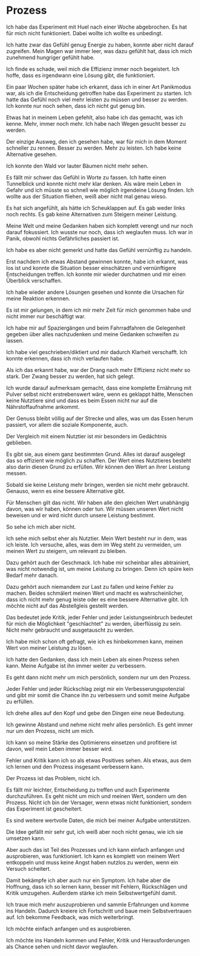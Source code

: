 # Prozess

Ich habe das Experiment mit Huel nach einer Woche abgebrochen. Es hat für mich nicht funktioniert. Dabei wollte ich wollte es unbedingt.

Ich hatte zwar das Gefühl genug Energie zu haben, konnte aber nicht darauf zugreifen. Mein Magen war immer leer, was dazu gefühlt hat, dass ich mich zunehmend hungriger gefühlt habe.

Ich finde es schade, weil mich die Effizienz immer noch begeistert. Ich hoffe, dass es irgendwann eine Lösung gibt, die funktioniert.

Ein paar Wochen später habe ich erkannt, dass ich in einer Art Panikmodus war, als ich die Entscheidung getroffen habe das Experiment zu starten. Ich hatte das Gefühl noch viel mehr leisten zu müssen und besser zu werden. Ich konnte nur noch sehen, dass ich nicht gut genug bin. 

Etwas hat in meinem Leben gefehlt, also habe ich das gemacht, was ich kenne. Mehr, immer noch mehr. Ich habe nach Wegen gesucht besser zu werden.

Der einzige Ausweg, den ich gesehen habe, war für mich in dem Moment schneller zu rennen. Besser zu werden. Mehr zu leisten. Ich habe keine Alternative gesehen.

Ich konnte den Wald vor lauter Bäumen nicht mehr sehen.

Es fällt mir schwer das Gefühl in Worte zu fassen. Ich hatte einen Tunnelblick und konnte nicht mehr klar denken. Als wäre mein Leben in Gefahr und ich müsste so schnell wie möglich irgendeine Lösung finden. Ich wollte aus der Situation fliehen, weiß aber nicht mal genau wieso.

Es hat sich angefühlt, als hätte ich Scheuklappen auf. Es gab weder links noch rechts. Es gab keine Alternativen zum Steigern meiner Leistung. 

Meine Welt und meine Gedanken haben sich komplett verengt und nur noch darauf fokussiert. Ich wusste nur noch, dass ich weglaufen muss. Ich war in Panik, obwohl nichts Gefährliches passiert ist. 

Ich habe es aber nicht gemerkt und hatte das Gefühl vernünftig zu handeln.

Erst nachdem ich etwas Abstand gewinnen konnte, habe ich erkannt, was los ist und konnte die Situation besser einschätzen und vernünftigere Entscheidungen treffen. Ich konnte mir wieder durchatmen und mir einen Überblick verschaffen.

Ich habe wieder andere Lösungen gesehen und konnte die Ursachen für meine Reaktion erkennen.

Es ist mir gelungen, in dem ich mir mehr Zeit für mich genommen habe und nicht immer nur beschäftigt war. 

Ich habe mir auf Spaziergängen und beim Fahrradfahren die Gelegenheit gegeben über alles nachzudenken und meine Gedanken schweifen zu lassen. 

Ich habe viel geschrieben/diktiert und mir dadurch Klarheit verschafft. Ich konnte erkennen, dass ich mich verlaufen habe.

Als ich das erkannt habe, war der Drang nach mehr Effizienz nicht mehr so stark. Der Zwang besser zu werden, hat sich gelegt.

Ich wurde darauf aufmerksam gemacht, dass eine komplette Ernährung mit Pulver selbst nicht erstrebenswert wäre, wenn es geklappt hätte, Menschen keine Nutztiere sind und dass es beim Essen nicht nur auf die Nährstoffaufnahme ankommt.

Der Genuss bleibt völlig auf der Strecke und alles, was um das Essen herum passiert, vor allem die soziale Komponente, auch.

Der Vergleich mit einem Nutztier ist mir besonders im Gedächtnis geblieben. 

Es gibt sie, aus einem ganz bestimmten Grund. Alles ist darauf ausgelegt das so effizient wie möglich zu schaffen. Der Wert eines Nutztieres besteht also darin diesen Grund zu erfüllen. Wir können den Wert an ihrer Leistung messen.

Sobald sie keine Leistung mehr bringen, werden sie nicht mehr gebraucht. Genauso, wenn es eine bessere Alternative gibt. 

Für Menschen gilt das nicht. Wir haben alle den gleichen Wert unabhängig davon, was wir haben, können oder tun. Wir müssen unseren Wert nicht beweisen und er wird nicht durch unsere Leistung bestimmt.

So sehe ich mich aber nicht.

Ich sehe mich selbst eher als Nutztier. Mein Wert besteht nur in dem, was ich leiste. Ich versuche, alles, was dem im Weg steht zu vermeiden, um meinen Wert zu steigern, um relevant zu bleiben.

Dazu gehört auch der Geschmack. Ich habe mir scheinbar alles abtrainiert, was nicht notwendig ist, um meine Leistung zu bringen. Denn ich spüre kein Bedarf mehr danach.

Dazu gehört auch niemandem zur Last zu fallen und keine Fehler zu machen. Beides schmälert meinen Wert und macht es wahrscheinlicher, dass ich nicht mehr genug leiste oder es eine bessere Alternative gibt. Ich möchte nicht auf das Abstellgleis gestellt werden.

Das bedeutet jede Kritik, jeder Fehler und jeder Leistungseinbruch bedeutet für mich die Möglichkeit "geschlachtet" zu werden, überflüssig zu sein. Nicht mehr gebraucht und ausgetauscht zu werden.

Ich habe mich schon oft gefragt, wie ich es hinbekommen kann, meinen Wert von meiner Leistung zu lösen.

Ich hatte den Gedanken, dass ich mein Leben als einen Prozess sehen kann. Meine Aufgabe ist ihn immer weiter zu verbessern.

Es geht dann nicht mehr um mich persönlich, sondern nur um den Prozess.

Jeder Fehler und jeder Rückschlag zeigt mir ein Verbesserungspotenzial und gibt mir somit die Chance ihn zu verbessern und somit meine Aufgabe zu erfüllen.

Ich drehe alles auf den Kopf und gebe den Dingen eine neue Bedeutung.

Ich gewinne Abstand und nehme nicht mehr alles persönlich. Es geht immer nur um den Prozess, nicht um mich.

Ich kann so meine Stärke des Optimierens einsetzen und profitiere ist davon, weil mein Leben immer besser wird.

Fehler und Kritik kann ich so als etwas Positives sehen. Als etwas, aus dem ich lernen und den Prozess insgesamt verbessern kann.

Der Prozess ist das Problem, nicht ich.

Es fällt mir leichter, Entscheidung zu treffen und auch Experimente durchzuführen. Es geht nicht um mich und meinen Wert, sondern um den Prozess. Nicht ich bin der Versager, wenn etwas nicht funktioniert, sondern das Experiment ist gescheitert.

Es sind weitere wertvolle Daten, die mich bei meiner Aufgabe unterstützen.

Die Idee gefällt mir sehr gut, ich weiß aber noch nicht genau, wie ich sie umsetzen kann.

Aber auch das ist Teil des Prozesses und ich kann einfach anfangen und ausprobieren, was funktioniert. Ich kann es komplett von meinem Wert entkoppeln und muss keine Angst haben nutzlos zu werden, wenn ein Versuch scheitert.

Damit bekämpfe ich aber auch nur ein Symptom. Ich habe aber die Hoffnung, dass ich so lernen kann, besser mit Fehlern, Rückschlägen und Kritik umzugehen. Außerdem stärke ich mein Selbstwertgefühl damit.

Ich traue mich mehr auszuprobieren und sammle Erfahrungen und komme ins Handeln. Dadurch kreiere ich Fortschritt und baue mein Selbstvertrauen auf. Ich bekomme Feedback, was mich weiterbringt.

Ich möchte einfach anfangen und es ausprobieren.

Ich möchte ins Handeln kommen und Fehler, Kritik und Herausforderungen als Chance sehen und nicht davor weglaufen.

